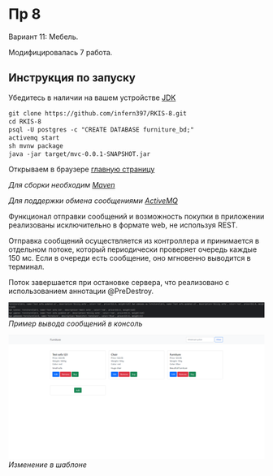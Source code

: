 # Пр 8

Вариант 11: Мебель.

Модифицировалась 7 работа.

## Инструкция по запуску

Убедитесь в наличии на вашем устройстве [JDK](https://www.oracle.com/java/technologies/downloads/#jdk17-windows)

```
git clone https://github.com/infern397/RKIS-8.git
cd RKIS-8
psql -U postgres -c "CREATE DATABASE furniture_bd;"
activemq start
sh mvnw package
java -jar target/mvc-0.0.1-SNAPSHOT.jar
```

Открываем в браузере [главную страницу](http://127.0.0.1:8080)

_Для сборки необходим [Maven](https://maven.apache.org/download.cgi)_

_Для поддержки обмена сообщениями [ActiveMQ](https://activemq.apache.org/components/classic/download/)_

Функционал отправки сообщений и возможность покупки в приложении реализованы исключительно в формате web, не используя
REST.

Отправка сообщений осуществляется из контроллера и принимается в отдельном потоке, который периодически проверяет
очередь каждые 150 мс. Если в очереди есть сообщение, оно мгновенно выводится в терминал.

Поток завершается при остановке сервера, что реализовано с использованием аннотации @PreDestroy.

![img.png](images/messages.png)
_Пример вывода сообщений в консоль_

![img.png](images/template.png)
_Изменение в шаблоне_

